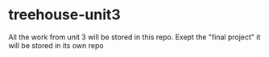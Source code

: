 # treehouse-unit3
All the work from unit 3 will be stored in this repo.
Exept the "final project" it will be stored in its own repo